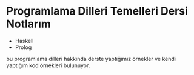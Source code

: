 # Programlama Dilleri Temelleri Dersi Notlarım
* Haskell
* Prolog

bu programlama dilleri hakkında derste yaptığımız örnekler ve kendi yaptığım kod örnekleri bulunuyor.
